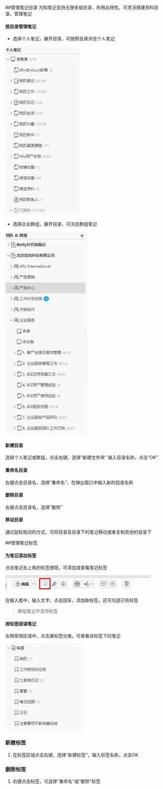 ##管理笔记目录
为知笔记支持无限多级目录，利用此特性，可灵活搭建资料目录，管理笔记
#### 按目录管理笔记

 * 选择个人笔记，展开目录，可按照目录浏览个人笔记

![W28](img/W28.jpg)

 * 选择企业群组，展开目录，可浏览群组笔记

![W29](img/W29.jpg)

#### 新建目录
选择个人笔记或群组，点击右键，选择“新建文件夹”
输入目录名称，点击“OK”


#### 重命名目录
右键点击目录名，选择“重命名”，在弹出窗口中输入新的目录名称


#### 删除目录
右键点击目录名，选择“删除”

#### 移动目录
通过鼠标拖动的方式，可将目录及目录下的笔记移动或者复制其他的目录下

##管理笔记标签

#### 为笔记添加标签
点击笔记右上角的标签按钮，可添加或查看笔记标签

![W30](img/W30.jpg)

   在输入框中，输入文字，点击回车，添加新标签，还可勾选已有标签
> 群组笔记不支持标签

#### 按标签阅读笔记
左侧常用区域中，点击某标签分类，可查看该标签下的笔记

![W31](img/W31.jpg)


### 新建标签
1. 在标签区域点击右键，选择“新建标签”，输入标签名称，点击OK


### 删除标签
1. 右键点击标签，可选择“重命名”或“删除”标签



